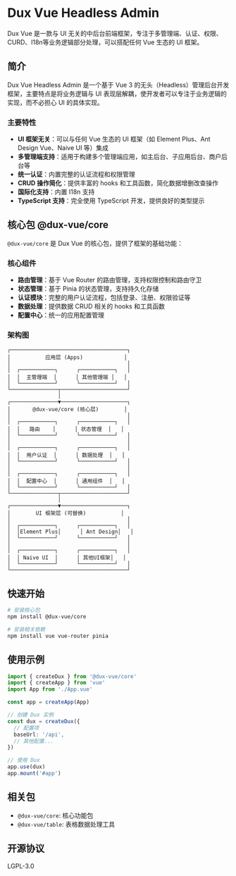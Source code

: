# Dux Vue Headless Admin

Dux Vue 是一款与 UI 无关的中后台前端框架，专注于多管理端、认证、权限、CURD、I18n等业务逻辑部分处理，可以搭配任何 Vue 生态的 UI 框架。

## 简介

Dux Vue Headless Admin 是一个基于 Vue 3 的无头（Headless）管理后台开发框架，主要特点是将业务逻辑与 UI 表现层解耦，使开发者可以专注于业务逻辑的实现，而不必担心 UI 的具体实现。

### 主要特性

- **UI 框架无关**：可以与任何 Vue 生态的 UI 框架（如 Element Plus、Ant Design Vue、Naive UI 等）集成
- **多管理端支持**：适用于构建多个管理端应用，如主后台、子应用后台、商户后台等
- **统一认证**：内置完整的认证流程和权限管理
- **CRUD 操作简化**：提供丰富的 hooks 和工具函数，简化数据增删改查操作
- **国际化支持**：内置 I18n 支持
- **TypeScript 支持**：完全使用 TypeScript 开发，提供良好的类型提示

## 核心包 @dux-vue/core

`@dux-vue/core` 是 Dux Vue 的核心包，提供了框架的基础功能：

### 核心组件

- **路由管理**：基于 Vue Router 的路由管理，支持权限控制和路由守卫
- **状态管理**：基于 Pinia 的状态管理，支持持久化存储
- **认证模块**：完整的用户认证流程，包括登录、注册、权限验证等
- **数据处理**：提供数据 CRUD 相关的 hooks 和工具函数
- **配置中心**：统一的应用配置管理

### 架构图

```
┌─────────────────────────────────────┐
│           应用层 (Apps)             │
│                                     │
│  ┌───────────┐      ┌───────────┐   │
│  │  主管理端  │      │ 其他管理端 │   │
│  └───────────┘      └───────────┘   │
└───────────────┬─────────────────────┘
                │
┌───────────────▼─────────────────────┐
│       @dux-vue/core (核心层)        │
│                                     │
│  ┌───────────┐      ┌───────────┐   │
│  │   路由    │      │ 状态管理  │   │
│  └───────────┘      └───────────┘   │
│                                     │
│  ┌───────────┐      ┌───────────┐   │
│  │  用户认证  │      │ 数据处理  │   │
│  └───────────┘      └───────────┘   │
│                                     │
│  ┌───────────┐      ┌───────────┐   │
│  │  配置中心  │      │ 通用组件  │   │
│  └───────────┘      └───────────┘   │
└───────────────┬─────────────────────┘
                │
┌───────────────▼─────────────────────┐
│        UI 框架层 (可替换)           │
│                                     │
│  ┌───────────┐      ┌───────────┐   │
│  │Element Plus│      │ Ant Design│   │
│  └───────────┘      └───────────┘   │
│                                     │
│  ┌───────────┐      ┌───────────┐   │
│  │ Naive UI  │      │ 其他UI框架│   │
│  └───────────┘      └───────────┘   │
└─────────────────────────────────────┘
```

## 快速开始

```bash
# 安装核心包
npm install @dux-vue/core

# 安装相关依赖
npm install vue vue-router pinia
```

## 使用示例

```typescript
import { createDux } from '@dux-vue/core'
import { createApp } from 'vue'
import App from './App.vue'

const app = createApp(App)

// 创建 Dux 实例
const dux = createDux({
  // 配置项
  baseUrl: '/api',
  // 其他配置...
})

// 使用 Dux
app.use(dux)
app.mount('#app')
```

## 相关包

- `@dux-vue/core`: 核心功能包
- `@dux-vue/table`: 表格数据处理工具

## 开源协议

LGPL-3.0
